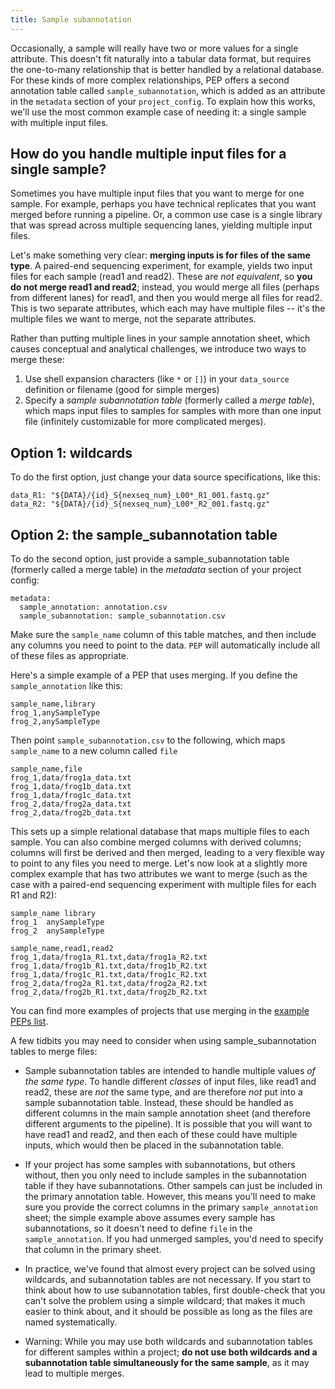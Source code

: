 ```yaml
---
title: Sample subannotation
---
```


Occasionally, a sample will really have two or more values for a single attribute. This doesn't fit naturally into a tabular data format, but requires the one-to-many relationship that is better handled by a relational database. For these kinds of more complex relationships, PEP offers a second annotation table called `sample_subannotation`, which is added as an attribute in the `metadata` section of your `project_config`. To explain how this works, we'll use the most common example case of needing it: a single sample with multiple input files.

## How do you handle multiple input files for a single sample?

Sometimes you have multiple input files that you want to merge for one sample. For example, perhaps you have technical replicates that you want merged before running a pipeline. Or, a common use case is a single library that was spread across multiple sequencing lanes, yielding multiple input files.

Let's make something very clear: **merging inputs is for files of the same type**. A paired-end sequencing experiment, for example, yields two input files for each sample (read1 and read2). These are *not equivalent*, so **you do not merge read1 and read2**; instead, you would merge all files (perhaps from different lanes) for read1, and then you would merge all files for read2. This is two separate attributes, which each may have multiple files -- it's the multiple files we want to merge, not the separate attributes.

Rather than putting multiple lines in your sample annotation sheet, which causes conceptual and analytical challenges, we introduce two ways to merge these:

1. Use shell expansion characters (like `*` or `[]`) in your `data_source` definition or filename (good for simple merges)
2. Specify a *sample subannotation table* (formerly called a *merge table*), which maps input files to samples for samples with more than one input file (infinitely customizable for more complicated merges).


## Option 1: wildcards

To do the first option, just change your data source specifications, like this:


```{yaml}
data_R1: "${DATA}/{id}_S{nexseq_num}_L00*_R1_001.fastq.gz"
data_R2: "${DATA}/{id}_S{nexseq_num}_L00*_R2_001.fastq.gz"
```

## Option 2: the sample_subannotation table

To do the second option, just provide a sample_subannotation table (formerly called a merge table) in the *metadata* section of your project config:

```{yaml}
metadata:
  sample_annotation: annotation.csv
  sample_subannotation: sample_subannotation.csv
```

Make sure the `sample_name` column of this table matches, and then include any columns you need to point to the data. `PEP` will automatically include all of these files as appropriate. 

Here's a simple example of a PEP that uses merging. If you define the `sample_annotation` like this:

```{csv}
sample_name,library
frog_1,anySampleType
frog_2,anySampleType
```

Then point `sample_subannotation.csv` to the following, which maps `sample_name` to a new column called `file`

```{csv}
sample_name,file
frog_1,data/frog1a_data.txt
frog_1,data/frog1b_data.txt
frog_1,data/frog1c_data.txt
frog_2,data/frog2a_data.txt
frog_2,data/frog2b_data.txt
```

This sets up a simple relational database that maps multiple files to each sample. You can also combine merged columns with derived columns; columns will first be derived and then merged, leading to a very flexible way to point to any files you need to merge. Let's now look at a slightly more complex example that has two attributes we want to merge (such as the case with a paired-end sequencing experiment with multiple files for each R1 and R2):

```{csv}
sample_name	library
frog_1	anySampleType
frog_2	anySampleType
```

```{csv}
sample_name,read1,read2
frog_1,data/frog1a_R1.txt,data/frog1a_R2.txt
frog_1,data/frog1b_R1.txt,data/frog1b_R2.txt
frog_1,data/frog1c_R1.txt,data/frog1c_R2.txt
frog_2,data/frog2a_R1.txt,data/frog2a_R2.txt
frog_2,data/frog2b_R1.txt,data/frog2b_R2.txt
```

You can find more examples of projects that use merging in the [example PEPs list](/docs/example_PEPs).

A few tidbits you may need to consider when using sample_subannotation tables to merge files:

- Sample subannotation tables are intended to handle multiple values *of the same type*. To handle different *classes* of input files, like read1 and read2, these are *not* the same type, and are therefore *not* put into a sample subannotation table. Instead, these should be handled as different columns in the main sample annotation sheet (and therefore different arguments to the pipeline). It is possible that you will want to have read1 and read2, and then each of these could have multiple inputs, which would then be placed in the subannotation table.

- If your project has some samples with subannotations, but others without, then you only need to include samples in the subannotation table if they have subannotations. Other sampels can just be included in the primary annotation table. However, this means you'll need to make sure you provide the correct columns in the primary `sample_annotation` sheet; the simple example above assumes every sample has subannotations, so it doesn't need to define `file` in the `sample_annotation`. If you had unmerged samples, you'd need to specify that column in the primary sheet.

- In practice, we've found that almost every project can be solved using wildcards, and subannotation tables are not necessary. If you start to think about how to use subannotation tables, first double-check that you can't solve the problem using a simple wildcard; that makes it much easier to think about, and it should be possible as long as the files are named systematically.

- Warning: While you may use both wildcards and subannotation tables for different samples within a project; **do not use both wildcards and a subannotation table simultaneously for the same sample**, as it may lead to multiple merges.

